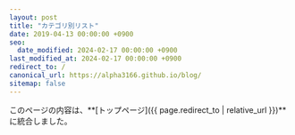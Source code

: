 ```yaml
---
layout: post
title: "カテゴリ別リスト"
date: 2019-04-13 00:00:00 +0900
seo:
  date_modified: 2024-02-17 00:00:00 +0900
last_modified_at: 2024-02-17 00:00:00 +0900
redirect_to: /
canonical_url: https://alpha3166.github.io/blog/
sitemap: false
---
```


このページの内容は、**[トップページ]({{ page.redirect_to | relative_url }})**に統合しました。
